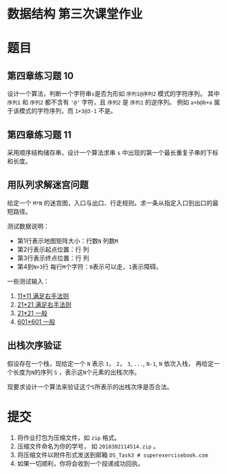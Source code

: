 # 数据结构 第三次课堂作业

# 题目

## 第四章练习题 10
设计一个算法，判断一个字符串```s```是否为形如 ```序列1@序列2``` 模式的字符序列。
其中 ```序列1``` 和 ```序列2``` 都不含有 ```'@'``` 字符，且 ```序列2``` 是 ```序列1``` 的逆序列。
例如 ```a+b@b+a``` 属于该模式的字符序列，而 ```1+3@3-1``` 不是。

## 第四章练习题 11
采用顺序结构储存串，设计一个算法求串 ```s``` 中出现的第一个最长重复子串的下标和长度。

## 用队列求解迷宫问题
给定一个 ```M*N``` 的迷宫图，入口与出口、行走规则。求一条从指定入口到出口的最短路径。

测试数据说明：
- 第1行表示地图矩阵大小：行数```N``` 列数```M```
- 第2行表示起点位置：行 列
- 第3行表示终点位置：行 列
- 第4到```N+3```行 每行```M```个字符：```0```表示可以走，```1```表示障碍。

一些测试输入：
1. [11*11 满足右手法则](../Task2/test/maze_11x11.txt)
2. [21*21 满足右手法则](../Task2/test/maze_21x21.txt)
3. [21*21 一般](../Task2/test/maze_21x21_1.txt)
4. [601*601 一般](../Task2/test/maze_601x601.txt)

## 出栈次序验证
假设存在一个栈，现给定一个 ```N``` 表示 ```1```， ```2```， ```3```, ```...```, ```N-1```, ```N``` 依次入栈，
再给定一个长度为```N```的序列 ```S``` ，表示这```N```个元素的出栈次序。

现要求设计一个算法来验证这个```S```所表示的出栈次序是否合法。

# 提交
1. 将作业打包为压缩文件，如 ```zip``` 格式。
2. 压缩文件命名为你的学号， 如 ```2018302114514.zip``` 。 
3. 将压缩文件以附件形式发送到邮箱 ```DS_Task3 # superexercisebook.com```
4. 如果一切顺利，你将会收到一个投递成功回执。